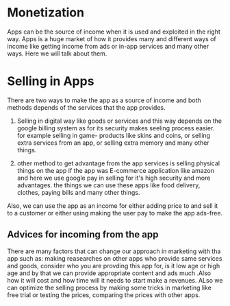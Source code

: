 # Monetization

Apps can be the source of income when it is used and exploited in the right way. Apps is a huge market of how it provides many and different ways of income like getting income from ads or in-app services and many other ways. Here we will talk about them.

# Selling in Apps
There are two ways to make the app as a source of income and both methods depends of the services that the app provides.

1. Selling in digital way like goods or services and this way depends on the google billing system as for its security makes seeling process easier. for example selling in game- products like skins and coins, or selling extra services from an app, or selling extra memory and many other things. 

2. other method to get advantage from the app services is selling physical things on the app if the app was E-commerce application like amazon and here we use google pay in selling for it's high security and more advantages. the things we can use these apps like food delivery, clothes, paying bills and many other things. 

 Also, we can use the app as an income for either adding price to and sell it to a customer or either using making the user pay to make the app ads-free. 

 ## Advices for incoming from the app

 There are many factors that can change our approach in marketing with tha app such as: making reasearches on other apps who provide same services and goods, consider who you are provding this app for, is it low age or high age and by that we can provide appropriate content and ads much .Also how it will cost and how time will it needs to start make a revenues.  ALso we can optimize the   selling process by making some tricks in marketing like free trial or testing the prices, comparing the prices with other apps.
